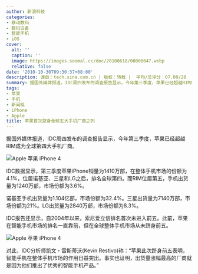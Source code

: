```yaml
---
author: 新浪科技
categories:
- 移动数码
- 数码设备
- 智能手机
- iOS
cover:
  alt: ''
  caption: ''
  image: https://images.soomal.cc/doc/20100618/00006047.webp
  relative: false
date: '2010-10-30T09:30:37+08:00'
description: 源自：tech.sina.com.cn | 版权：转载 |  平均/总评分：07.00/28
summary: 据国外媒体报道，IDC周四发布的调查报告显示，今年第三季度，苹果已经超越RIM成为全球第四大手机厂商。IDC数据显示，第三季度苹果iPhone销量为1410万部，在整体手机市场的份额为4.1%，位居诺基亚、三星和LG之后，排名全球第四。而RIM位居第五，手机出货量为1240万部，市场份额为3.6%。
tags:
- 苹果
- 手机
- 新闻稿
- iPhone
- Apple
title: 苹果首次跻身全球五大手机厂商之列
---
```


据国外媒体报道，IDC周四发布的调查报告显示，今年第三季度，苹果已经超越RIM成为全球第四大手机厂商。



![Apple 苹果 iPhone 4](https://images.soomal.cc/doc/20100608/00005934.webp)



IDC数据显示，第三季度苹果iPhone销量为1410万部，在整体手机市场的份额为4.1%，位居诺基亚、三星和LG之后，排名全球第四。而RIM位居第五，手机出货量为1240万部，市场份额为3.6%。



诺基亚手机出货量为1.104亿部，市场份额为32.4%。三星出货量为7140万部，市场份额为21%。LG出货量为2840万部，市场份额为8.3%。



IDC报告还显示，自2004年以来，索尼爱立信排名首次未进入前五。此前，苹果在智能手机市场的排名一直靠前，但在全球整体手机市场从未跻身前五。



![Apple 苹果 iPhone 4](https://images.soomal.cc/doc/20100608/00005936.webp)



对此，IDC分析师凯文・雷斯蒂沃(Kevin Restivo)称：“苹果此次跻身前五表明，智能手机在整体手机市场的作用日益突出。事实也证明，出货量涨幅最高的厂商就是因为他们推出了优秀的智能手机产品。”